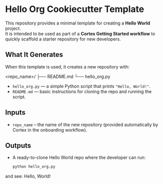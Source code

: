 # Hello Org Cookiecutter Template

This repository provides a minimal template for creating a **Hello World** project.  
It is intended to be used as part of a **Cortex Getting Started workflow** to quickly scaffold a starter repository for new developers.

## What It Generates

When this template is used, it creates a new repository with:

<repo_name>/
├── README.md
└── hello_org.py

- `hello_org.py` — a simple Python script that prints `"Hello, World!"`.
- `README.md` — basic instructions for cloning the repo and running the script.

## Inputs

- `repo_name` – the name of the new repository (provided automatically by Cortex in the onboarding workflow).

## Outputs

- A ready-to-clone Hello World repo where the developer can run:

  ```bash
  python hello_org.py
and see:
Hello, World!
